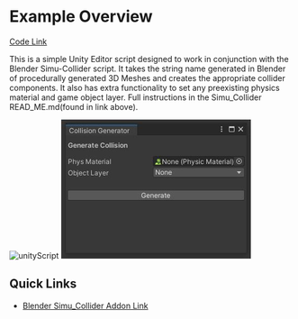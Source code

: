 # Example Overview
[Code Link](https://github.com/JMTechArt/Pipeline-Examples/tree/main/Unity/Collider%20Generator)

This is a simple Unity Editor script designed to work in conjunction with the Blender Simu-Collider script. It takes the string name generated in Blender of procedurally generated 3D Meshes and creates the appropriate collider components. It also has extra functionality to set any preexisting physics material and game object layer. Full instructions in the Simu_Collider READ_ME.md(found in link above).

![unityScript](./IMGs/ColliderGIFUnity.gif)
![unityScript](./IMGs/unityScript.JPG)
## Quick Links
- [Blender Simu_Collider Addon Link](https://github.com/JMTechArt/Pipeline-Examples/tree/main/Blender%20Addons/addons/Simu_Collider)







